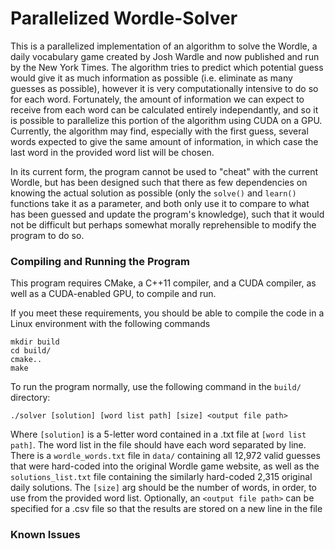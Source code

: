 # Parallelized Wordle-Solver
This is a parallelized implementation of an algorithm to solve the Wordle, a daily vocabulary game created by Josh Wardle and now published and run by the New York Times. The algorithm tries to predict which potential guess would give it as much information as possible (i.e. eliminate as many guesses as possible), however it is very computationally intensive to do so for each word. Fortunately, the amount of information we can expect to receive from each word can be calculated entirely independantly, and so it is possible to parallelize this portion of the algorithm using CUDA on a GPU. Currently, the algorithm may find, especially with the first guess, several words expected to give the same amount of information, in which case the last word in the provided word list will be chosen.

In its current form, the program cannot be used to "cheat" with the current Wordle, but has been designed such that there as few dependencies on knowing the actual solution as possible (only the `solve()` and `learn()` functions take it as a parameter, and both only use it to compare to what has been guessed and update the program's knowledge), such that it would not be difficult but perhaps somewhat morally reprehensible to modify the program to do so.

### Compiling and Running the Program
This program requires CMake, a C++11 compiler, and a CUDA compiler, as well as a CUDA-enabled GPU, to compile and run.

If you meet these requirements, you should be able to compile the code in a Linux environment with the following commands
```
mkdir build
cd build/
cmake..
make
```
To run the program normally, use the following command in the `build/` directory:
```
./solver [solution] [word list path] [size] <output file path>
```
Where `[solution]` is a 5-letter word contained in a .txt file at `[word list path]`. The word list in the file should have each word separated by line. There is a `wordle_words.txt` file in `data/` containing all 12,972 valid guesses that were hard-coded into the original Wordle game website, as well as the `solutions_list.txt` file containing the similarly hard-coded 2,315 original daily solutions. The `[size]` arg should be the number of words, in order, to use from the provided word list. Optionally, an `<output file path>` can be specified for a .csv file so that the results are stored on a new line in the file

### Known Issues
